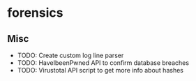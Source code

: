 # forensics 

## Misc
* TODO: Create custom log line parser 
* TODO: HaveIbeenPwned API to confirm database breaches
* TODO: Virustotal API script to get more info about hashes
